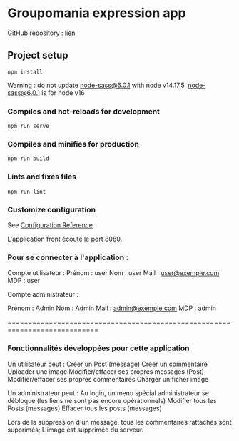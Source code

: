 # Groupomania expression app

GitHub repository : [lien](https://github.com/jeanmarcj/JeanMarcJuif_7_09022021_frontend.git)


## Project setup
```
npm install
```

Warning : do not update node-sass@6.0.1 with node v14.17.5.
node-sass@6.0.1 is for node v16


### Compiles and hot-reloads for development
```
npm run serve
```

### Compiles and minifies for production
```
npm run build
```

### Lints and fixes files
```
npm run lint
```

### Customize configuration
See [Configuration Reference](https://cli.vuejs.org/config/).


L'application front écoute le port 8080.

### Pour se connecter à l'application :

Compte utilisateur :
Prénom : user
Nom : user
Mail : user@exemple.com
MDP : user

Compte administrateur :

Prénom : Admin
Nom : Admin
Mail : admin@exemple.com
MDP : admin

============================================================================

### Fonctionnalités développées pour cette application
    
Un utilisateur peut :
    Créer un Post (message)
    Créer un commentaire
    Uploader une image
    Modifier/effacer ses propres messages (Post)
    Modifier/effacer ses propres commentaires
    Charger un ficher image

Un administrateur peut :
    Au login, un menu spécial administrateur se débloque (les liens ne sont pas encore opérationnels)
    Modifier tous les Posts (messages)
    Effacer tous les posts (messages)

Lors de la suppression d'un message, tous les commentaires rattachés sont supprimés;
L'image est supprimée du serveur.

